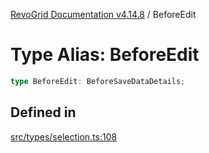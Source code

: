 [RevoGrid Documentation v4.14.8](README.md) / BeforeEdit

# Type Alias: BeforeEdit

```ts
type BeforeEdit: BeforeSaveDataDetails;
```

## Defined in

[src/types/selection.ts:108](https://github.com/revolist/revogrid/blob/e548e2f67dd1ccbf7f1e03dfbe23431ad8065184/src/types/selection.ts#L108)
